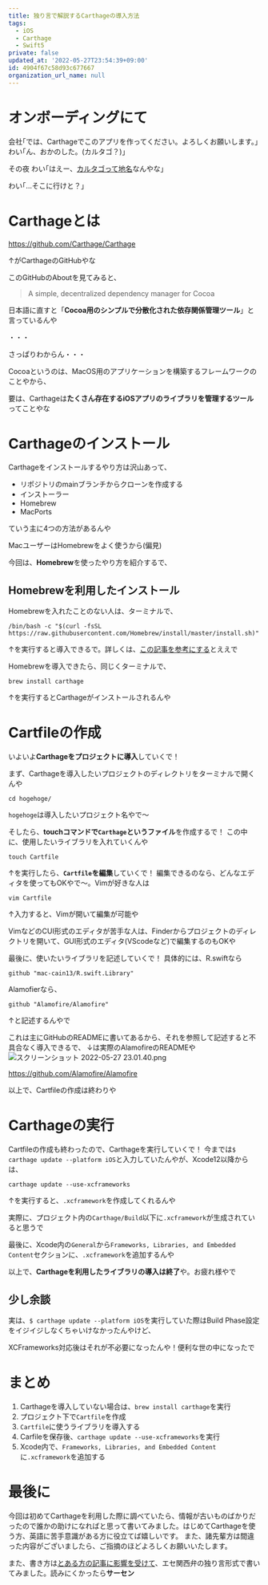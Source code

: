 ```yaml
---
title: 独り言で解説するCarthageの導入方法
tags:
  - iOS
  - Carthage
  - Swift5
private: false
updated_at: '2022-05-27T23:54:39+09:00'
id: 4904f67c58d93c677667
organization_url_name: null
---
```



# オンボーディングにて
会社｢では、Carthageでこのアプリを作ってください。よろしくお願いします。｣
わい｢ん、おかのした。(カルタゴ？)｣

その夜
わい｢はえー、[カルタゴって地名](https://wikitravel.org/ja/カルタゴ_(チュニジア))なんやな｣

わい｢…そこに行けと？｣

# Carthageとは
https://github.com/Carthage/Carthage

↑がCarthageのGitHubやな

このGitHubのAboutを見てみると、

>A simple, decentralized dependency manager for Cocoa

日本語に直すと「**Cocoa用のシンプルで分散化された依存関係管理ツール**」と言っているんや

・・・

さっぱりわからん・・・

Cocoaというのは、MacOS用のアプリケーションを構築するフレームワークのことやから、

要は、Carthageは**たくさん存在するiOSアプリのライブラリを管理するツール**ってことやな

# Carthageのインストール
Carthageをインストールするやり方は沢山あって、

- リポジトリのmainブランチからクローンを作成する
- インストーラー
- Homebrew
- MacPorts

ていう主に4つの方法があるんや

MacユーザーはHomebrewをよく使うから(偏見)

今回は、**Homebrew**を使ったやり方を紹介するで、

## Homebrewを利用したインストール
Homebrewを入れたことのない人は、ターミナルで、

```
/bin/bash -c "$(curl -fsSL https://raw.githubusercontent.com/Homebrew/install/master/install.sh)"
```

↑を実行すると導入できるで。詳しくは、[この記事を参考にする](https://qiita.com/zaburo/items/29fe23c1ceb6056109fd)とええで

Homebrewを導入できたら、同じくターミナルで、

```
brew install carthage
```

↑を実行するとCarthageがインストールされるんや

# Cartfileの作成
いよいよ**Carthageをプロジェクトに導入**していくで！

まず、Carthageを導入したいプロジェクトのディレクトリをターミナルで開くんや

```
cd hogehoge/
```
`hogehoge`は導入したいプロジェクト名やで〜

そしたら、**touchコマンドで`Carthage`というファイル**を作成するで！
この中に、使用したいライブラリを入れていくんや
```
touch Cartfile
```
↑を実行したら、**`Cartfile`を編集**していくで！
編集できるのなら、どんなエディタを使ってもOKやで〜。Vimが好きな人は
```
vim Cartfile
```
↑入力すると、Vimが開いて編集が可能や

VimなどのCUI形式のエディタが苦手な人は、Finderからプロジェクトのディレクトリを開いて、GUI形式のエディタ(VScodeなど)で編集するのもOKや

最後に、使いたいライブラリを記述していくで！
具体的には、R.swiftなら
```
github "mac-cain13/R.swift.Library"
```
Alamofierなら、
```
github "Alamofire/Alamofire"
```
↑と記述するんやで

これは主にGitHubのREADMEに書いてあるから、それを参照して記述すると不具合なく導入できるで、
↓は実際のAlamofireのREADMEや
![スクリーンショット 2022-05-27 23.01.40.png](https://qiita-image-store.s3.ap-northeast-1.amazonaws.com/0/707293/06687da9-e15b-5e11-40e6-1067b178d5b8.png)

https://github.com/Alamofire/Alamofire

以上で、Cartfileの作成は終わりや

# Carthageの実行
Cartfileの作成も終わったので、Carthageを実行していくで！
今までは`$ carthage update --platform iOS`と入力していたんやが、Xcode12以降からは、
```
carthage update --use-xcframeworks
```
↑を実行すると、`.xcframework`を作成してくれるんや

実際に、プロジェクト内の`Carthage/Build`以下に`.xcframework`が生成されていると思うで

最後に、Xcode内の`General`から`Frameworks, Libraries, and Embedded Content`セクションに、`.xcframework`を追加するんや

以上で、**Carthageを利用したライブラリの導入は終了**や。お疲れ様やで

## 少し余談

実は、`$ carthage update --platform iOS`を実行していた際はBuild Phase設定をイジイジしなくちゃいけなかったんやけど、

XCFrameworks対応後はそれが不必要になったんや！便利な世の中になったで

# まとめ
1. Carthageを導入していない場合は、`brew install carthage`を実行
1. プロジェクト下で`Cartfile`を作成
1. `Cartfile`に使うライブラリを導入する
1. Carfileを保存後、`carthage update --use-xcframeworks`を実行
1. Xcode内で、`Frameworks, Libraries, and Embedded Content`に`.xcframework`を追加する

# 最後に
今回は初めてCarthageを利用した際に調べていたら、情報が古いものばかりだったので誰かの助けになればと思って書いてみました。はじめてCarthageを使う方、英語に苦手意識がある方に役立てば嬉しいです。
また、諸先輩方は間違った内容がございましたら、ご指摘のほどよろしくお願いいたします。

また、書き方は[とある方の記事に影響を受けて](https://qiita.com/Yametaro)、エセ関西弁の独り言形式で書いてみました。読みにくかったら**サーセン**
